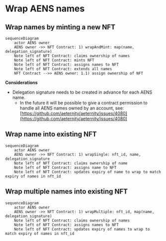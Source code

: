 # Wrap AENS names

## Wrap names by minting a new NFT
```mermaid
sequenceDiagram
    actor AENS owner
    AENS owner ->> NFT Contract: 1) wrapAndMint: map(name, delegation_signature)
    Note left of NFT Contract: claims ownership of names
    Note left of NFT Contract: mints NFT
    Note left of NFT Contract: assigns names to NFT
    Note left of NFT Contract: extends all names
    NFT Contract -->> AENS owner: 1.1) assign ownership of NFT
```

**Considerations**

- Delegation signature needs to be created in advance for each AENS name.
    - In the future it will be possible to give a contract permission to handle all AENS names owned by an account, see: [https://github.com/aeternity/aeternity/issues/4080](https://github.com/aeternity/aeternity/issues/4080)

## Wrap name into existing NFT
```mermaid
sequenceDiagram
    actor AENS owner
    AENS owner ->> NFT Contract: 1) wrapSingle: nft_id, name, delegation_signature
    Note left of NFT Contract: claims ownership of name
    Note left of NFT Contract: assigns name to NFT
    Note left of NFT Contract: updates expiry of name to wrap to match expiry of names in nft_id
```

## Wrap multiple names into existing NFT
```mermaid
sequenceDiagram
    actor AENS owner
    AENS owner ->> NFT Contract: 1) wrapMultiple: nft_id, map(name, delegation_signature)
    Note left of NFT Contract: claims ownership of names
    Note left of NFT Contract: assigns names to NFT
    Note left of NFT Contract: updates expiry of names to wrap to match expiry of names in nft_id
```